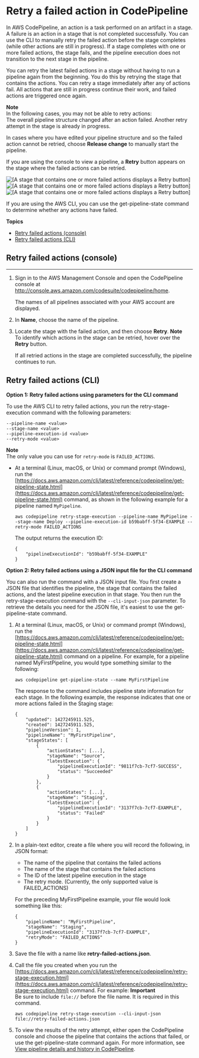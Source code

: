 # Retry a failed action in CodePipeline<a name="actions-retry"></a>

In AWS CodePipeline, an action is a task performed on an artifact in a stage\. A failure is an action in a stage that is not completed successfully\. You can use the CLI to manually retry the failed action before the stage completes \(while other actions are still in progress\)\. If a stage completes with one or more failed actions, the stage fails, and the pipeline execution does not transition to the next stage in the pipeline\.

You can retry the latest failed actions in a stage without having to run a pipeline again from the beginning\. You do this by retrying the stage that contains the actions\. You can retry a stage immediately after any of actions fail\. All actions that are still in progress continue their work, and failed actions are triggered once again\.

**Note**  
In the following cases, you may not be able to retry actions:  
The overall pipeline structure changed after an action failed\.
Another retry attempt in the stage is already in progress\.

In cases where you have edited your pipeline structure and so the failed action cannot be retried, choose **Release change** to manually start the pipeline\.

If you are using the console to view a pipeline, a **Retry** button appears on the stage where the failed actions can be retried\. 

![\[A stage that contains one or more failed actions displays a Retry button\]](http://docs.aws.amazon.com/codepipeline/latest/userguide/images/actions-retry-button.png)![\[A stage that contains one or more failed actions displays a Retry button\]](http://docs.aws.amazon.com/codepipeline/latest/userguide/)![\[A stage that contains one or more failed actions displays a Retry button\]](http://docs.aws.amazon.com/codepipeline/latest/userguide/)

If you are using the AWS CLI, you can use the get\-pipeline\-state command to determine whether any actions have failed\.

**Topics**
+ [Retry failed actions \(console\)](#actions-retry-console)
+ [Retry failed actions \(CLI\)](#actions-retry-cli)

## Retry failed actions \(console\)<a name="actions-retry-console"></a>

****

1. Sign in to the AWS Management Console and open the CodePipeline console at [http://console\.aws\.amazon\.com/codesuite/codepipeline/home](http://console.aws.amazon.com/codesuite/codepipeline/home)\.

   The names of all pipelines associated with your AWS account are displayed\.

1.  In **Name**, choose the name of the pipeline\. 

1. Locate the stage with the failed action, and then choose **Retry**\.
**Note**  
To identify which actions in the stage can be retried, hover over the **Retry** button\.

   If all retried actions in the stage are completed successfully, the pipeline continues to run\.

## Retry failed actions \(CLI\)<a name="actions-retry-cli"></a>

**Option 1: Retry failed actions using parameters for the CLI command**

To use the AWS CLI to retry failed actions, you run the retry\-stage\-execution command with the following parameters: 

```
--pipeline-name <value>
--stage-name <value>
--pipeline-execution-id <value>
--retry-mode <value>
```
**Note**  
The only value you can use for `retry-mode` is `FAILED_ACTIONS`\.
+ At a terminal \(Linux, macOS, or Unix\) or command prompt \(Windows\), run the [https://docs.aws.amazon.com/cli/latest/reference/codepipeline/get-pipeline-state.html](https://docs.aws.amazon.com/cli/latest/reference/codepipeline/get-pipeline-state.html) command, as shown in the following example for a pipeline named `MyPipeline`\.

  ```
  aws codepipeline retry-stage-execution --pipeline-name MyPipeline --stage-name Deploy --pipeline-execution-id b59babff-5f34-EXAMPLE --retry-mode FAILED_ACTIONS
  ```

  The output returns the execution ID:

  ```
  {
      "pipelineExecutionId": "b59babff-5f34-EXAMPLE"
  }
  ```

**Option 2: Retry failed actions using a JSON input file for the CLI command**

You can also run the command with a JSON input file\. You first create a JSON file that identifies the pipeline, the stage that contains the failed actions, and the latest pipeline execution in that stage\. You then run the retry\-stage\-execution command with the `--cli-input-json` parameter\. To retrieve the details you need for the JSON file, it's easiest to use the get\-pipeline\-state command\.

1. At a terminal \(Linux, macOS, or Unix\) or command prompt \(Windows\), run the [https://docs.aws.amazon.com/cli/latest/reference/codepipeline/get-pipeline-state.html](https://docs.aws.amazon.com/cli/latest/reference/codepipeline/get-pipeline-state.html) command on a pipeline\. For example, for a pipeline named MyFirstPipeline, you would type something similar to the following:

   ```
   aws codepipeline get-pipeline-state --name MyFirstPipeline
   ```

   The response to the command includes pipeline state information for each stage\. In the following example, the response indicates that one or more actions failed in the Staging stage:

   ```
   {
       "updated": 1427245911.525,
       "created": 1427245911.525,
       "pipelineVersion": 1,
       "pipelineName": "MyFirstPipeline",
       "stageStates": [
           {
               "actionStates": [...],
               "stageName": "Source",
               "latestExecution": {
                   "pipelineExecutionId": "9811f7cb-7cf7-SUCCESS",
                   "status": "Succeeded"
               }
           },
           {
               "actionStates": [...],
               "stageName": "Staging",
               "latestExecution": {
                   "pipelineExecutionId": "3137f7cb-7cf7-EXAMPLE",
                   "status": "Failed"
               }
           }
       ]
   }
   ```

1. In a plain\-text editor, create a file where you will record the following, in JSON format:
   + The name of the pipeline that contains the failed actions
   + The name of the stage that contains the failed actions
   + The ID of the latest pipeline execution in the stage
   + The retry mode\. \(Currently, the only supported value is FAILED\_ACTIONS\)

   For the preceding MyFirstPipeline example, your file would look something like this:

   ```
   {
       "pipelineName": "MyFirstPipeline",
       "stageName": "Staging",
       "pipelineExecutionId": "3137f7cb-7cf7-EXAMPLE",
       "retryMode": "FAILED_ACTIONS"
   }
   ```

1. Save the file with a name like **retry\-failed\-actions\.json**\.

1. Call the file you created when you run the [https://docs.aws.amazon.com/cli/latest/reference/codepipeline/retry-stage-execution.html](https://docs.aws.amazon.com/cli/latest/reference/codepipeline/retry-stage-execution.html) command\. For example:
**Important**  
Be sure to include `file://` before the file name\. It is required in this command\.

   ```
   aws codepipeline retry-stage-execution --cli-input-json file://retry-failed-actions.json
   ```

1. To view the results of the retry attempt, either open the CodePipeline console and choose the pipeline that contains the actions that failed, or use the get\-pipeline\-state command again\. For more information, see [View pipeline details and history in CodePipeline](pipelines-view.md)\. 